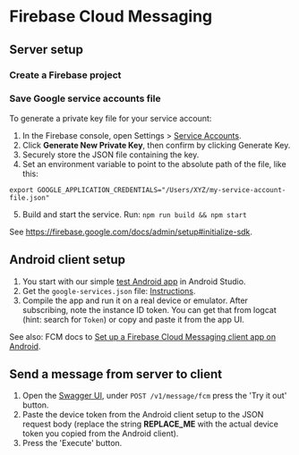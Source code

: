 # Firebase Cloud Messaging

## Server setup

### Create a Firebase project

### Save Google service accounts file
To generate a private key file for your service account:
1) In the Firebase console, open Settings > [Service Accounts](https://console.firebase.google.com/project/_/settings/serviceaccounts/adminsdk).
2) Click **Generate New Private Key**, then confirm by clicking Generate Key.
3) Securely store the JSON file containing the key.
4) Set an environment variable to point to the absolute path of the file, like this:
```shell script
export GOOGLE_APPLICATION_CREDENTIALS="/Users/XYZ/my-service-account-file.json"
```
5) Build and start the service. Run: `npm run build && npm start`

See https://firebase.google.com/docs/admin/setup#initialize-sdk.

## Android client setup

1) You start with our simple [test Android app](https://github.com/thesocialdev/pushtester) in Android Studio.
2) Get the `google-services.json` file: [Instructions](https://support.google.com/firebase/answer/7015592).
3) Compile the app and run it on a real device or emulator. After subscribing, note the instance ID token. You can get that from logcat (hint: search for `Token`) or copy and paste it from the app UI.

See also: FCM docs to [Set up a Firebase Cloud Messaging client app on Android](https://firebase.google.com/docs/cloud-messaging/android/client).

## Send a message from server to client

1) Open the [Swagger UI](http://localhost:8900/?doc#/Push%20notifications/post_v1_message_fcm), under `POST /v1/message/fcm` press the 'Try it out' button.
2) Paste the device token from the Android client setup to the JSON request body (replace the string __REPLACE_ME__ with the actual device token you copied from the Android client).
3) Press the 'Execute' button.
